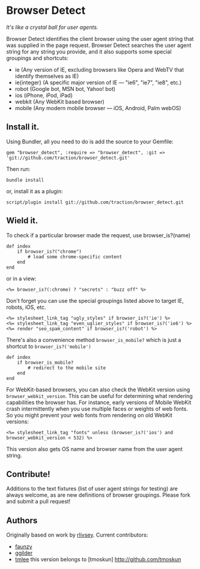 # Browser Detect
_It's like a crystal ball for user agents._

Browser Detect identifies the client browser using the user agent string that was supplied in the page request. Browser Detect searches the user agent string for any string you provide, and it also supports some special groupings and shortcuts:

  * ie (Any version of IE, excluding browsers like Opera and WebTV that identify themselves as IE)
  * ie{integer} (A specific major version of IE — "ie6", "ie7", "ie8", etc.)
  * robot (Google bot, MSN bot, Yahoo! bot)
  * ios (iPhone, iPod, iPad)
  * webkit (Any WebKit based browser)
  * mobile (Any modern mobile browser — iOS, Android, Palm webOS)

## Install it.

Using Bundler, all you need to do is add the source to your Gemfile:

	gem "browser_detect", :require => "browser_detect", :git => 'git://github.com/traction/browser_detect.git'

Then run:

	bundle install
	
or, install it as a plugin:

	script/plugin install git://github.com/traction/browser_detect.git
	
## Wield it.

To check if a particular browser made the request, use browser_is?(name)

	def index
		if browser_is?("chrome")
			# load some chrome-specific content
		end
	end
	
or in a view:
	
	<%= browser_is?(:chrome) ? "secrets" : "buzz off" %>
	

Don't forget you can use the special groupings listed above to target IE, robots, iOS, etc.
	
	<%= stylesheet_link_tag "ugly_styles" if browser_is?('ie') %>
	<%= stylesheet_link_tag "even_uglier_styles" if browser_is?('ie6') %>
	<%= render "seo_spam_content" if browser_is?('robot') %>

There's also a convenience method `browser_is_mobile?` which is just a shortcut to `browser_is?('mobile')`

	def index
		if browser_is_mobile?
			# redirect to the mobile site
		end
	end

For WebKit-based browsers, you can also check the WebKit version using `browser_webkit_version`. This can be useful for determining what rendering capabilities the browser has. For instance, early versions of Mobile WebKit crash intermittently when you use multiple faces or weights of web fonts. So you might prevent your web fonts from rendering on old WebKit versions:

	<%= stylesheet_link_tag "fonts" unless (browser_is?('ios') and browser_webkit_version < 532) %>
	
This version also gets OS name and browser name from the user agent string. 


## Contribute!

Additions to the text fixtures (list of user agent strings for testing) are always welcome, as are new definitions of browser groupings. Please fork and submit a pull request!

## Authors

Originally based on work by [rlivsey](http://github.com/rlivsey). Current contributors:

  * [faunzy](http://github.com/faunzy)
  * [ggilder](http://github.com/ggilder)
  * [tmlee](http://github.com/tmlee)
  this version belongs to [tmoskun] http://github.com/tmoskun
  
